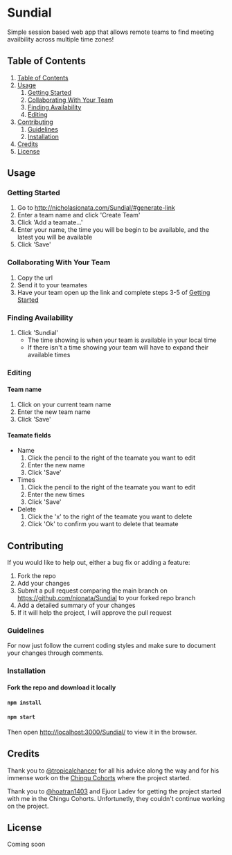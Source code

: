 # Sundial
Simple session based web app that allows remote teams to find meeting availbility across multiple time zones! 

## Table of Contents
1. [Table of Contents](https://github.com/nionata/Sundial#table-of-contents)
1. [Usage](https://github.com/nionata/Sundial#usage)
   1. [Getting Started](https://github.com/nionata/Sundial#getting-started)
   1. [Collaborating With Your Team](https://github.com/nionata/Sundial#collaborating-with-your-team)
   1. [Finding Availability](https://github.com/nionata/Sundial#finding-availability)
   1. [Editing](https://github.com/nionata/Sundial#editing)
1. [Contributing](https://github.com/nionata/Sundial#contributing)
   1. [Guidelines](https://github.com/nionata/Sundial#guidelines)
   1. [Installation](https://github.com/nionata/Sundial#installation)
1. [Credits](https://github.com/nionata/Sundial#credits)
1. [License](https://github.com/nionata/Sundial#license)

## Usage

### Getting Started
1. Go to http://nicholasionata.com/Sundial/#generate-link
1. Enter a team name and click 'Create Team' 
1. Click 'Add a teamate...'
1. Enter your name, the time you will be begin to be available, and the latest you will be available
1. Click 'Save'

### Collaborating With Your Team
1. Copy the url
1. Send it to your teamates
1. Have your team open up the link and complete steps 3-5 of [Getting Started](https://github.com/nionata/Sundial#getting-started)

### Finding Availability
1. Click 'Sundial'
   * The time showing is when your team is available in your local time
   * If there isn't a time showing your team will have to expand their available times
   
### Editing 

#### Team name
1. Click on your current team name
1. Enter the new team name
1. Click 'Save'

#### Teamate fields
* Name
   1. Click the pencil to the right of the teamate you want to edit
   1. Enter the new name
   1. Click 'Save'
* Times
   1. Click the pencil to the right of the teamate you want to edit
   1. Enter the new times
   1. Click 'Save'
* Delete
   1. Click the 'x' to the right of the teamate you want to delete
   1. Click 'Ok' to confirm you want to delete that teamate

## Contributing
If you would like to help out, either a bug fix or adding a feature:
1. Fork the repo
1. Add your changes    
1. Submit a pull request comparing the main branch on https://github.com/nionata/Sundial to your forked repo branch
1. Add a detailed summary of your changes
1. If it will help the project, I will approve the pull request
    
### Guidelines
For now just follow the current coding styles and make sure to document your changes through comments.

### Installation

#### Fork the repo and download it locally

#### `npm install`

#### `npm start`

Then open [http://localhost:3000/Sundial/](http://localhost:3000/Sundial/) to view it in the browser.

## Credits
Thank you to [@tropicalchancer](https://github.com/tropicalchancer) for all his advice along the way and for his immense work on the [Chingu Cohorts](https://tropicalchancer.github.io/projectus/) where the project started.

Thank you to [@hoatran1403](https://github.com/hoatran1403) and Ejuor Ladev for getting the project started with me in the Chingu Cohorts. Unfortunetly, they couldn't continue working on the project.

## License
Coming soon
